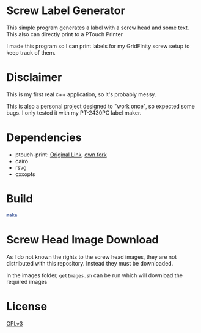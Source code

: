 # Screw Label Generator

This simple program generates a label with a screw head and some text. This also can directly print to a PTouch Printer

I made this program so I can print labels for my GridFinity screw setup to keep track of them.

# Disclaimer

This is my first real c++ application, so it's probably messy.

This is also a personal project designed to "work once", so expected some bugs. I only tested it with my PT-2430PC label maker.

# Dependencies
- ptouch-print: [Original Link](https://dominic.familie-radermacher.ch/projekte/ptouch-print/), [own fork](https://github.com/Electro707/ptouch-print)
- cairo
- rsvg
- cxxopts

# Build

```sh
make
```

# Screw Head Image Download

As I do not known the rights to the screw head images, they are not distributed with this repository. Instead they must be downloaded.

In the images folder, `getImages.sh` can be run which will download the required images

# License

[GPLv3](LICENSE.md)